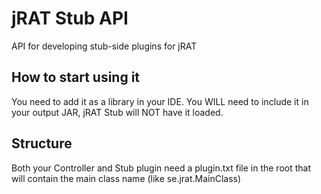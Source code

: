 # jRAT Stub API
API for developing stub-side plugins for jRAT
## How to start using it
You need to add it as a library in your IDE. You WILL need to include it in your output JAR, jRAT Stub will NOT have it loaded.
## Structure
Both your Controller and Stub plugin need a plugin.txt file in the root that will contain the main class name (like se.jrat.MainClass)
